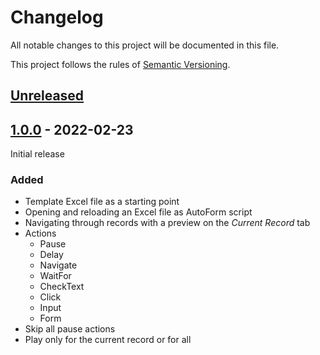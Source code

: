 # Changelog

All notable changes to this project will be documented in this file.

This project follows the rules of
[Semantic Versioning](http://semver.org/).

<!--
This document follows the guidelines in http://keepachangelog.md.

Use the following change groups: Added, Changed, Deprecated, Removed, Fixed, Security
Add a link to the GitHub diff like
[<this-version>]: https://github.com/mastersign/Mastersign.AutoForm/compare/v<last-version>...v<this-version>
-->

## [Unreleased]

[Unreleased]: https://github.com/mastersign/Mastersign.AutoForm/compare/main...dev

## [1.0.0] - 2022-02-23

[1.0.0]: https://github.com/mastersign/Mastersign.AutoForm/tree/v1.0.0

Initial release

### Added
* Template Excel file as a starting point
* Opening and reloading an Excel file as AutoForm script
* Navigating through records with a preview on the _Current Record_ tab
* Actions
    + Pause
    + Delay
    + Navigate
    + WaitFor
    + CheckText
    + Click
    + Input
    + Form
* Skip all pause actions
* Play only for the current record or for all

